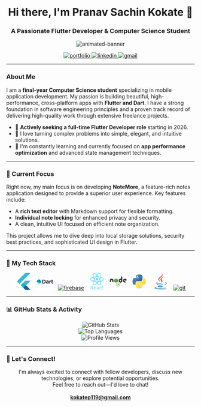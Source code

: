 <!-- 
Hello Pranav! This is the latest version of your README, designed to be more dynamic and professional.
**Action Items:**
1. Update 'YOUR_GITHUB_USERNAME_HERE' in the stats links at the bottom.
2. Replace the placeholder links for your Portfolio and LinkedIn.
-->

<h1 align="center">Hi there, I'm Pranav Sachin Kokate 👋</h1>
<h3 align="center">A Passionate Flutter Developer & Computer Science Student</h3>

<p align="center">
  <img src="http://googleusercontent.com/image_generation_content/0" alt="animated-banner"/>
</p>

<div align="center">

  <a href="[LINK_TO_YOUR_PORTFOLIO_WEBSITE]" target="_blank">
    <img src="https://img.shields.io/badge/Portfolio-000000?style=for-the-badge&logo=About.me&logoColor=white" alt="portfolio"/>
  </a>
  <a href="[LINK_TO_YOUR_LINKEDIN_PROFILE]" target="_blank">
    <img src="https://img.shields.io/badge/LinkedIn-0A66C2?style=for-the-badge&logo=linkedin&logoColor=white" alt="linkedin"/>
  </a>
  <a href="mailto:kokatep119@gmail.com">
    <img src="https://img.shields.io/badge/Gmail-D14836?style=for-the-badge&logo=gmail&logoColor=white" alt="gmail"/>
  </a>

</div>

---

### About Me

I am a **final-year Computer Science student** specializing in mobile application development. My passion is building beautiful, high-performance, cross-platform apps with **Flutter and Dart**. I have a strong foundation in software engineering principles and a proven track record of delivering high-quality work through extensive freelance projects.

- 💼 **Actively seeking a full-time Flutter Developer role** starting in 2026.
- 🚀 I love turning complex problems into simple, elegant, and intuitive solutions.
- 🌱 I'm constantly learning and currently focused on **app performance optimization** and advanced state management techniques.

---

### 🎯 Current Focus

Right now, my main focus is on developing **NoteMore**, a feature-rich notes application designed to provide a superior user experience. Key features include:
- A **rich text editor** with Markdown support for flexible formatting.
- **Individual note locking** for enhanced privacy and security.
- A clean, intuitive UI focused on efficient note organization.

This project allows me to dive deep into local storage solutions, security best practices, and sophisticated UI design in Flutter.

---

### 🚀 My Tech Stack

<p align="center">
  <a href="https://flutter.dev" target="_blank" rel="noreferrer"><img src="https://raw.githubusercontent.com/devicons/devicon/master/icons/flutter/flutter-original.svg" alt="flutter" width="45" height="45"/></a>
  &nbsp; 
  <a href="https://dart.dev" target="_blank" rel="noreferrer"><img src="https://raw.githubusercontent.com/devicons/devicon/master/icons/dart/dart-original-wordmark.svg" alt="dart" width="45" height="45"/></a>
  &nbsp; 
  <a href="https://firebase.google.com/" target="_blank" rel="noreferrer"><img src="https://www.vectorlogo.zone/logos/firebase/firebase-icon.svg" alt="firebase" width="45" height="45"/></a>
  &nbsp; 
  <a href="https://reactjs.org/" target="_blank" rel="noreferrer"><img src="https://raw.githubusercontent.com/devicons/devicon/master/icons/react/react-original-wordmark.svg" alt="react" width="45" height="45"/></a>
  &nbsp; 
  <a href="https://nodejs.org" target="_blank" rel="noreferrer"><img src="https://raw.githubusercontent.com/devicons/devicon/master/icons/nodejs/nodejs-original-wordmark.svg" alt="nodejs" width="45" height="45"/></a>
  &nbsp; 
  <a href="https://www.python.org" target="_blank" rel="noreferrer"><img src="https://raw.githubusercontent.com/devicons/devicon/master/icons/python/python-original.svg" alt="python" width="45" height="45"/></a>
  &nbsp; 
  <a href="https://www.java.com" target="_blank" rel="noreferrer"><img src="https://raw.githubusercontent.com/devicons/devicon/master/icons/java/java-original.svg" alt="java" width="45" height="45"/></a>
  &nbsp; 
  <a href="https://git-scm.com/" target="_blank" rel="noreferrer"><img src="https://www.vectorlogo.zone/logos/git-scm/git-scm-icon.svg" alt="git" width="45" height="45"/></a>
</p>

---

### 📊 GitHub Stats & Activity

<p align="center">
  <img src="https://github-readme-stats.vercel.app/api?username=YOUR_GITHUB_USERNAME_HERE&show_icons=true&locale=en&theme=tokyonight&hide_border=true&count_private=true" alt="GitHub Stats" />
  <br/>
  <img src="https://github-readme-stats.vercel.app/api/top-langs?username=YOUR_GITHUB_USERNAME_HERE&layout=compact&locale=en&theme=tokyonight&hide_border=true&count_private=true" alt="Top Languages" />
  <br/>
  <img src="https://komarev.com/ghpvc/?username=YOUR_GITHUB_USERNAME_HERE&label=Profile%20views&color=0e75b6&style=flat" alt="Profile Views" />
</p>

---

### 🤝 Let's Connect!

<p align="center">
  I'm always excited to connect with fellow developers, discuss new technologies, or explore potential opportunities. <br/>Feel free to reach out—I'd love to chat!
  <br/><br/>
  <a href="mailto:kokatep119@gmail.com"><strong>kokatep119@gmail.com</strong></a>
</p>
